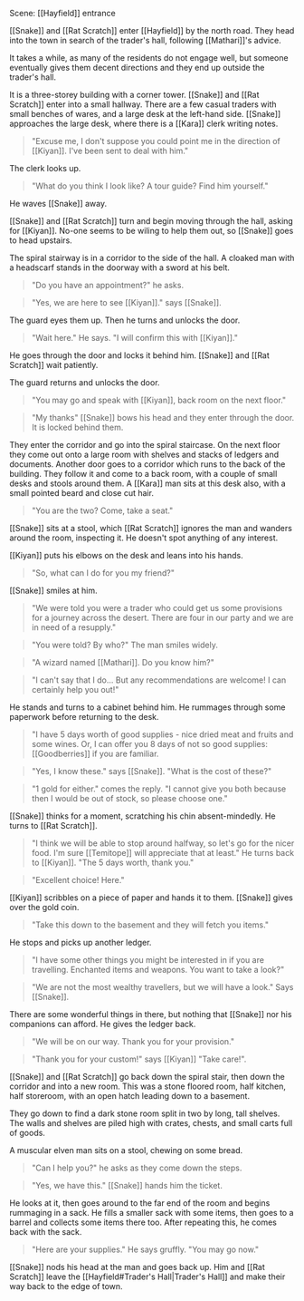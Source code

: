 Scene: [[Hayfield]] entrance

[[Snake]] and [[Rat Scratch]] enter [[Hayfield]] by the north road. They head into the town in search of the trader's hall, following [[Mathari]]'s advice.

It takes a while, as many of the residents do not engage well, but someone eventually gives them decent directions and they end up outside the trader's hall.

It is a three-storey building with a corner tower. [[Snake]] and [[Rat Scratch]] enter into a small hallway. There are a few casual traders with small benches of wares, and a large desk at the left-hand side.
[[Snake]] approaches the large desk, where there is a [[Kara]] clerk writing notes.

> "Excuse me, I don't suppose you could point me in the direction of [[Kiyan]]. I've been sent to deal with him."

The clerk looks up.

> "What do you think I look like? A tour guide? Find him yourself."

He waves [[Snake]] away.

[[Snake]]  and [[Rat Scratch]] turn and begin moving through the hall, asking for [[Kiyan]]. No-one seems to be wiling to help them out, so [[Snake]] goes to head upstairs.

The spiral stairway is in a corridor to the side of the hall. A cloaked man with a headscarf stands in the doorway with a sword at his belt.

> "Do you have an appointment?" he asks.

> "Yes, we are here to see [[Kiyan]]." says [[Snake]].

The guard eyes them up. Then he turns and unlocks the door.

> "Wait here." He says. "I will confirm this with [[Kiyan]]."

He goes through the door and locks it behind him. [[Snake]] and [[Rat Scratch]] wait patiently.

The guard returns and unlocks the door.

> "You may go and speak with [[Kiyan]], back room on the next floor."

> "My thanks" [[Snake]] bows his head and they enter through the door. It is locked behind them.

They enter the corridor and go into the spiral staircase. On the next floor they come out onto a large room with shelves and stacks of ledgers and documents. Another door goes to a corridor which runs to the back of the building.
They follow it and come to a back room, with a couple of small desks and stools around them.
A [[Kara]] man sits at this desk also, with a small pointed beard and close cut hair.

> "You are the two? Come, take a seat."

[[Snake]] sits at a stool, which [[Rat Scratch]] ignores the man and wanders around the room, inspecting it. He doesn't spot anything of any interest.

[[Kiyan]] puts his elbows on the desk and leans into his hands.

> "So, what can I do for you my friend?"

[[Snake]] smiles at him.

> "We were told you were a trader who could get us some provisions for a journey across the desert. There are four in our party and we are in need of a resupply."

> "You were told? By who?" The man smiles widely.

> "A wizard named [[Mathari]]. Do you know him?"

> "I can't say that I do... But any recommendations are welcome! I can certainly help you out!"

He stands and turns to a cabinet behind him. He rummages through some paperwork before returning to the desk.

> "I have 5 days worth of good supplies - nice dried meat and fruits and some wines. Or, I can offer you 8 days of not so good supplies: [[Goodberries]] if you are familiar.

> "Yes, I know these." says [[Snake]]. "What is the cost of these?"

> "1 gold for either." comes the reply. "I cannot give you both because then I would be out of stock, so please choose one."

[[Snake]] thinks for a moment, scratching his chin absent-mindedly. He turns to [[Rat Scratch]].

> "I think we will be able to stop around halfway, so let's go for the nicer food. I'm sure [[Temitope]] will appreciate that at least." He turns back to [[Kiyan]]. "The 5 days worth, thank you."

> "Excellent choice! Here."

[[Kiyan]] scribbles on a piece of paper and hands it to them. [[Snake]] gives over the gold coin.

> "Take this down to the basement and they will fetch you items."

He stops and picks up another ledger.

> "I have some other things you might be interested in if you are travelling. Enchanted items and weapons. You want to take a look?"

> "We are not the most wealthy travellers, but we will have a look." Says [[Snake]].

There are some wonderful things in there, but nothing that [[Snake]] nor his companions can afford. He gives the ledger back.

> "We will be on our way. Thank you for your provision."

> "Thank you for your custom!" says [[Kiyan]] "Take care!".

[[Snake]] and [[Rat Scratch]] go back down the spiral stair, then down the corridor and into a new room. This was a stone floored room, half kitchen, half storeroom, with an open hatch leading down to a basement.

They go down to find a dark stone room split in two by long, tall shelves. The walls and shelves are piled high with crates, chests, and small carts full of goods.

A muscular elven man sits on a stool, chewing on some bread.

> "Can I help you?" he asks as they come down the steps.

> "Yes, we have this." [[Snake]] hands him the ticket.

He looks at it, then goes around to the far end of the room and begins rummaging in a sack. He fills a smaller sack with some items, then goes to a barrel and collects some items there too.
After repeating this, he comes back with the sack.

> "Here are your supplies." He says gruffly. "You may go now."

[[Snake]] nods his head at the man and goes back up. Him and [[Rat Scratch]] leave the [[Hayfield#Trader's Hall|Trader's Hall]] and make their way back to the edge of town.